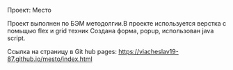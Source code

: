 Проект: Место

Проект выполнен по БЭМ методолгии.В проекте используется верстка с помьщью flex и grid техник
Создана форма, popup, использован java script.

Ссылка на страницу в Git hub pages: https://viacheslav19-87.github.io/mesto/index.html